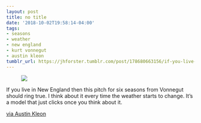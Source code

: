 ```yaml
---
layout: post
title: no title
date: '2018-10-02T19:58:14-04:00'
tags:
- seasons
- weather
- new england
- kurt vonnegut
- austin kleon
tumblr_url: https://jhforster.tumblr.com/post/178680663156/if-you-live-in-new-england-then-this-pitch-for-six
---
```

<figure class="tmblr-full" data-orig-height="680" data-orig-width="1024"><img src="https://66.media.tumblr.com/3811270fadd794662dfb4e476c52b451/tumblr_pfzx92ZATm1tw1dop_1280.jpg" data-orig-height="680" data-orig-width="1024"></figure>

If you live in New England then this pitch for six seasons from Vonnegut should ring true. I think about it every time the weather starts to change. It’s a model that just clicks once you think about it.

[via Austin Kleon](https://t.umblr.com/redirect?z=http%3A%2F%2Ftumblr.austinkleon.com%2Fpost%2F173104378861&t=MDczZTVhY2VjMWU5OWMyYjJiZTkwODIxNTkzOTcyOTg4ZWExM2Y0YiwyYTNjNTRjNWEzOGEyMGFiMzhjZTA3ODE4NzAyN2ZjYzZlM2Y4MzMw)

